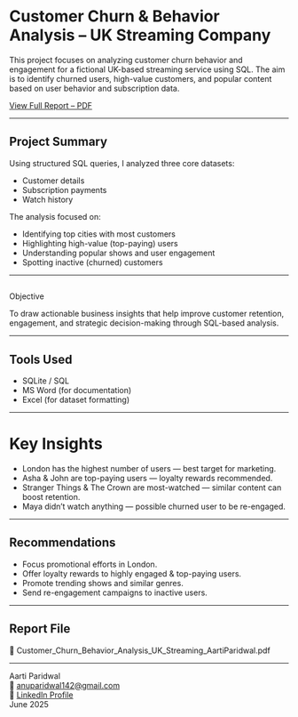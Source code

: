 # Customer Churn & Behavior Analysis – UK Streaming Company

This project focuses on analyzing customer churn behavior and engagement for a fictional UK-based streaming service using SQL. The aim is to identify churned users, high-value customers, and popular content based on user behavior and subscription data.

[View Full Report – PDF](Customer_Churn_Behavior_Analysis_UK_Streaming_AartiParidwal.pdf)

---

##  Project Summary

Using structured SQL queries, I analyzed three core datasets:
- Customer details
- Subscription payments
- Watch history

The analysis focused on:
- Identifying top cities with most customers
- Highlighting high-value (top-paying) users
- Understanding popular shows and user engagement
- Spotting inactive (churned) customers

---

##
Objective

To draw actionable business insights that help improve customer retention, engagement, and strategic decision-making through SQL-based analysis.

---

##  Tools Used

- SQLite / SQL
- MS Word (for documentation)
- Excel (for dataset formatting)

---

# Key Insights

- London has the highest number of users — best target for marketing.
- Asha & John are top-paying users — loyalty rewards recommended.
- Stranger Things & The Crown are most-watched — similar content can boost retention.
- Maya didn’t watch anything — possible churned user to be re-engaged.

---

##  Recommendations

- Focus promotional efforts in London.
- Offer loyalty rewards to highly engaged & top-paying users.
- Promote trending shows and similar genres.
- Send re-engagement campaigns to inactive users.

---

##  Report File

📄 Customer_Churn_Behavior_Analysis_UK_Streaming_AartiParidwal.pdf

---



Aarti Paridwal  
📧 anuparidwal142@gmail.com  
🔗 [LinkedIn Profile](https://www.linkedin.com/in/arti-paridwal-844879255?utm_source=share&utm_campaign=share_via&utm_content=profile&utm_medium=android_app)  
 June 2025